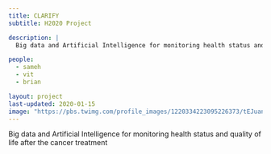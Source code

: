 ```yaml
---
title: CLARIFY 
subtitle: H2020 Project

description: |
  Big data and Artificial Intelligence for monitoring health status and quality of life after the cancer treatment

people:
  - sameh
  - vit
  - brian

layout: project
last-updated: 2020-01-15
image: "https://pbs.twimg.com/profile_images/1220334223095226373/tEJuanHU_400x400.jpg"
---
```


Big data and Artificial Intelligence for monitoring health status and quality of life after the cancer treatment


